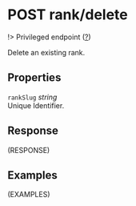 # <span class="badge badge-light">POST</span> <span class="badge badge-light">rank/delete</span>

!> Privileged endpoint ([?](privileged.md))

Delete an existing rank.

## Properties

`rankSlug` *string*  
Unique Identifier.


## Response

(RESPONSE)

## Examples

(EXAMPLES)
